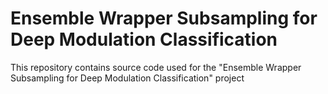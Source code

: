 # Ensemble Wrapper Subsampling for Deep Modulation Classification
This repository contains source code used for the "Ensemble Wrapper Subsampling for Deep Modulation Classification" project
